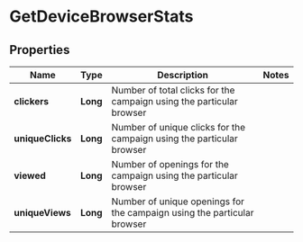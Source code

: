 
# GetDeviceBrowserStats

## Properties
Name | Type | Description | Notes
------------ | ------------- | ------------- | -------------
**clickers** | **Long** | Number of total clicks for the campaign using the particular browser | 
**uniqueClicks** | **Long** | Number of unique clicks for the campaign using the particular browser | 
**viewed** | **Long** | Number of openings for the campaign using the particular browser | 
**uniqueViews** | **Long** | Number of unique openings for the campaign using the particular browser | 



